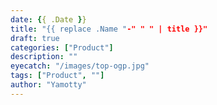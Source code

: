 ```yaml
---
date: {{ .Date }}
title: "{{ replace .Name "-" " " | title }}"
draft: true
categories: ["Product"]
description: ""
eyecatch: "/images/top-ogp.jpg"
tags: ["Product", ""]
author: "Yamotty"
---
```

